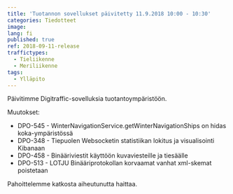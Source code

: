 ```yaml
---
title: 'Tuotannon sovellukset päivitetty 11.9.2018 10:00 - 10:30'
categories: Tiedotteet
image: 
lang: fi
published: true
ref: 2018-09-11-release
traffictypes:
  - Tieliikenne
  - Meriliikenne
tags:
  - Ylläpito
---
```


Päivitimme Digitraffic-sovelluksia tuotantoympäristöön.

Muutokset:

- DPO-545 - WinterNavigationService.getWinterNavigationShips on hidas koka-ympäristössä
- DPO-348 - Tiepuolen Websocketin statistiikan lokitus ja visualisointi Kibanaan
- DPO-458 - Binääriviestit käyttöön kuvaviesteille ja tiesäälle
- DPO-513 - LOTJU Binääriprotokollan korvaamat vanhat xml-skemat poistetaan

Pahoittelemme katkosta aiheutunutta haittaa.
